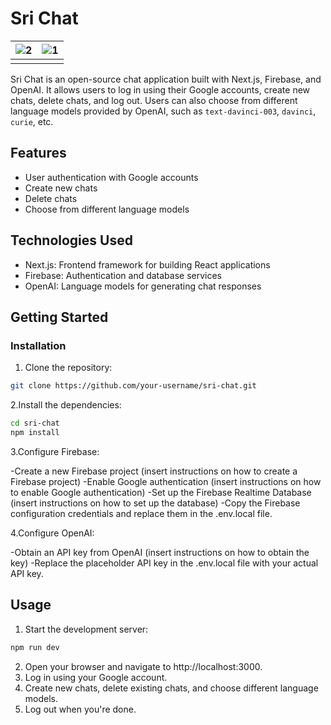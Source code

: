 # Sri Chat

| ![2](https://github.com/SarangaSiriwardhana9/SriChat-ChatGtp-clone/assets/99233703/a1438357-5fe5-4b08-87e8-e6586a829150) | ![1](https://github.com/SarangaSiriwardhana9/SriChat-ChatGtp-clone/assets/99233703/b9ceb55c-dc97-4fec-bb6f-c694d31ebdf5) |
| ------------------------------------------------------------ | ------------------------------------------------------------ |
| |  |

Sri Chat is an open-source chat application built with Next.js, Firebase, and OpenAI. It allows users to log in using their Google accounts, create new chats, delete chats, and log out. Users can also choose from different language models provided by OpenAI, such as `text-davinci-003`, `davinci`, `curie`, etc.

## Features

- User authentication with Google accounts
- Create new chats
- Delete chats
- Choose from different language models


## Technologies Used

- Next.js: Frontend framework for building React applications
- Firebase: Authentication and database services
- OpenAI: Language models for generating chat responses

## Getting Started


### Installation

1. Clone the repository:

```bash
git clone https://github.com/your-username/sri-chat.git
```
2.Install the dependencies:

```bash
cd sri-chat
npm install
```
3.Configure Firebase:

-Create a new Firebase project (insert instructions on how to create a Firebase project)
-Enable Google authentication (insert instructions on how to enable Google authentication)
-Set up the Firebase Realtime Database (insert instructions on how to set up the database)
-Copy the Firebase configuration credentials and replace them in the .env.local file.

4.Configure OpenAI:

-Obtain an API key from OpenAI (insert instructions on how to obtain the key)
-Replace the placeholder API key in the .env.local file with your actual API key.

## Usage

1. Start the development server:
```bash
npm run dev
```
2. Open your browser and navigate to http://localhost:3000.
3. Log in using your Google account.
4. Create new chats, delete existing chats, and choose different language models.
5. Log out when you're done.


